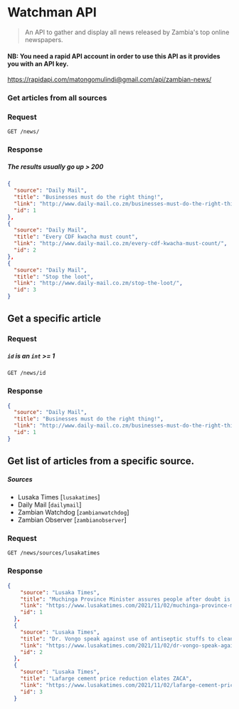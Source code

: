 # Watchman API
> An API to gather and display all news released by Zambia's top online newspapers.

#### NB: You need a rapid API account in order to use this API as it provides you with an API key.
https://rapidapi.com/matongomulindi@gmail.com/api/zambian-news/

### Get articles from all sources

### Request

`GET /news/`

### Response
##### The results usually go up > 200

  ```json
  {
    "source": "Daily Mail",
    "title": "Businesses must do the right thing!",
    "link": "http://www.daily-mail.co.zm/businesses-must-do-the-right-thing/",
    "id": 1
  },
  {
    "source": "Daily Mail",
    "title": "Every CDF kwacha must count",
    "link": "http://www.daily-mail.co.zm/every-cdf-kwacha-must-count/",
    "id": 2
  },
  {
    "source": "Daily Mail",
    "title": "Stop the loot",
    "link": "http://www.daily-mail.co.zm/stop-the-loot/",
    "id": 3
  }
  ```


## Get a specific article

### Request
##### `id` is an `int` >= 1

`GET /news/id`

### Response

```json
{
  "source": "Daily Mail",
  "title": "Businesses must do the right thing!",
  "link": "http://www.daily-mail.co.zm/businesses-must-do-the-right-thing/",
  "id": 1
}
```


## Get list of articles from a specific source.
##### Sources
  - Lusaka Times [`lusakatimes`]
  - Daily Mail [`dailymail`]
  - Zambian Watchdog [`zambianwatchdog`]
  - Zambian Observer [`zambianobserver`]

### Request

`GET /news/sources/lusakatimes`

### Response

```json
{
    "source": "Lusaka Times",
    "title": "Muchinga Province Minister assures people after doubt is cast over Government’s ability to implement the 2022 budget",
    "link": "https://www.lusakatimes.com/2021/11/02/muchinga-province-minister-assures-people-after-doubt-is-cast-over-governments-ability-to-implement-the-2022-budget/",
    "id": 1
  },
  {
    "source": "Lusaka Times",
    "title": "Dr. Vongo speak against use of antiseptic stuffs to clean the Vagina",
    "link": "https://www.lusakatimes.com/2021/11/02/dr-vongo-speak-against-use-of-antiseptic-stuffs-to-clean-the-vagina/",
    "id": 2
  },
  {
    "source": "Lusaka Times",
    "title": "Lafarge cement price reduction elates ZACA",
    "link": "https://www.lusakatimes.com/2021/11/02/lafarge-cement-price-reduction-elates-zaca/",
    "id": 3
  }
```


